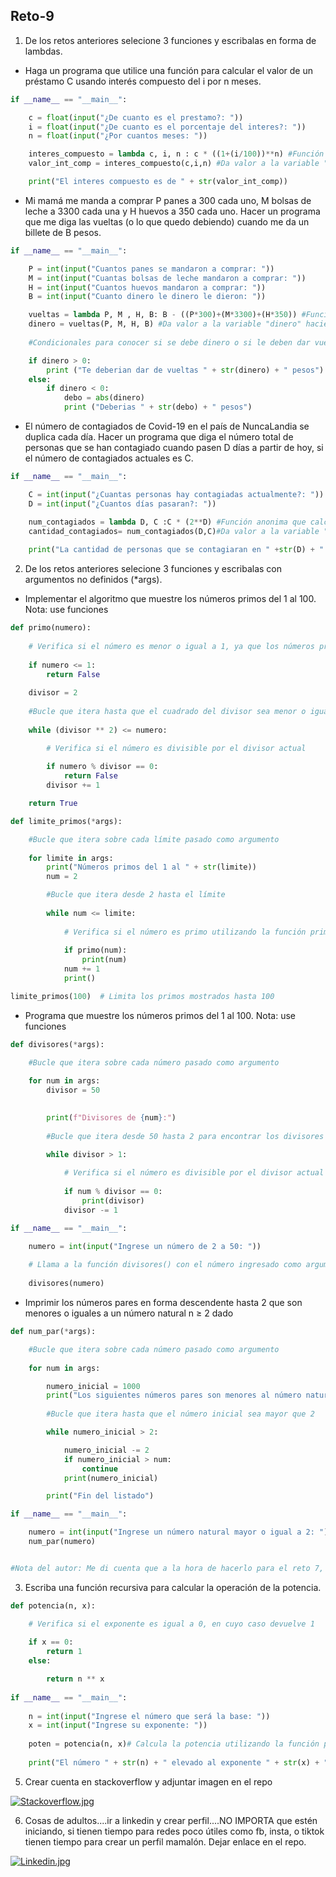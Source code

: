 ## Reto-9

1. De los retos anteriores selecione 3 funciones y escribalas en forma de lambdas.

  - Haga un programa que utilice una función para calcular el valor de un préstamo C usando interés compuesto del i por n meses.

```python
if __name__ == "__main__":

    c = float(input("¿De cuanto es el prestamo?: "))
    i = float(input("¿De cuanto es el porcentaje del interes?: "))
    n = float(input("¿Por cuantos meses: "))

    interes_compuesto = lambda c, i, n : c * ((1+(i/100))**n) #Función anonima para calcular el interes compuesto.
    valor_int_comp = interes_compuesto(c,i,n) #Da valor a la variable "valor_int_comp" utilzando la función anonima.

    print("El interes compuesto es de " + str(valor_int_comp))   
```

  - Mi mamá me manda a comprar P panes a 300 cada uno, M bolsas de leche a 3300 cada una y H huevos a 350 cada uno. Hacer un programa que me diga las vueltas (o lo que quedo debiendo) cuando me da un billete de B pesos.

```python
if __name__ == "__main__":

    P = int(input("Cuantos panes se mandaron a comprar: "))
    M = int(input("Cuantas bolsas de leche mandaron a comprar: "))
    H = int(input("Cuantos huevos mandaron a comprar: "))
    B = int(input("Cuanto dinero le dinero le dieron: "))

    vueltas = lambda P, M , H, B: B - ((P*300)+(M*3300)+(H*350)) #Función anonima que se encarga de calcular las vueltas
    dinero = vueltas(P, M, H, B) #Da valor a la variable "dinero" haciendo uso de la función anonima
    
    #Condicionales para conocer si se debe dinero o si le deben dar vueltas

    if dinero > 0:
        print ("Te deberian dar de vueltas " + str(dinero) + " pesos")
    else: 
        if dinero < 0:
            debo = abs(dinero)
            print ("Deberias " + str(debo) + " pesos")
```

  - El número de contagiados de Covid-19 en el país de NuncaLandia se duplica cada día. Hacer un programa que diga el número total de personas que se han contagiado cuando pasen D días a partir de hoy, si el número de contagiados actuales es C.

```python
if __name__ == "__main__":

    C = int(input("¿Cuantas personas hay contagiadas actualmente?: "))
    D = int(input("¿Cuantos días pasaran?: "))

    num_contagiados = lambda D, C :C * (2**D) #Función anonima que calcula el numero de contagiados
    cantidad_contagiados= num_contagiados(D,C)#Da valor a la variable "cantidad_contagiados" haaciendo uso de la función anonima
     
    print("La cantidad de personas que se contagiaran en " +str(D) + " dias, será de " + str(cantidad_contagiados))
```
2. De los retos anteriores selecione 3 funciones y escribalas con argumentos no definidos (*args).

  - Implementar el algoritmo que muestre los números primos del 1 al 100. Nota: use funciones

```python
def primo(numero):
    
    # Verifica si el número es menor o igual a 1, ya que los números primos deben ser mayores que 1
    
    if numero <= 1:
        return False
    
    divisor = 2
    
    #Bucle que itera hasta que el cuadrado del divisor sea menor o igual que el número
    
    while (divisor ** 2) <= numero:

        # Verifica si el número es divisible por el divisor actual
        
        if numero % divisor == 0:
            return False
        divisor += 1

    return True

def limite_primos(*args):

    #Bucle que itera sobre cada límite pasado como argumento
    
    for limite in args:
        print("Números primos del 1 al " + str(limite))
        num = 2

        #Bucle que itera desde 2 hasta el límite
        
        while num <= limite:
            
            # Verifica si el número es primo utilizando la función primo()
            
            if primo(num):
                print(num)
            num += 1
            print()

limite_primos(100)  # Limita los primos mostrados hasta 100
```

  - Programa que muestre los números primos del 1 al 100. Nota: use funciones

```python
def divisores(*args):

    #Bucle que itera sobre cada número pasado como argumento
    
    for num in args:
        divisor = 50

        
        print(f"Divisores de {num}:")
        
        #Bucle que itera desde 50 hasta 2 para encontrar los divisores del número

        while divisor > 1:
            
            # Verifica si el número es divisible por el divisor actual
            
            if num % divisor == 0:
                print(divisor)
            divisor -= 1

if __name__ == "__main__":

    numero = int(input("Ingrese un número de 2 a 50: "))
    
    # Llama a la función divisores() con el número ingresado como argumento
    
    divisores(numero)
```
  - Imprimir los números pares en forma descendente hasta 2 que son menores o iguales a un número natural n ≥ 2 dado

```python
def num_par(*args):

    #Bucle que itera sobre cada número pasado como argumento
    
    for num in args:

        numero_inicial = 1000
        print("Los siguientes números pares son menores al número natural dado:")
        
        #Bucle que itera hasta que el número inicial sea mayor que 2

        while numero_inicial > 2:

            numero_inicial -= 2
            if numero_inicial > num:
                continue
            print(numero_inicial)

        print("Fin del listado")

if __name__ == "__main__":

    numero = int(input("Ingrese un número natural mayor o igual a 2: "))
    num_par(numero)


#Nota del autor: Me di cuenta que a la hora de hacerlo para el reto 7, lo puse mal, esta asi: int(input("Ingrese un numero naturar menor o igual a 2: "))

```
3. Escriba una función recursiva para calcular la operación de la potencia.

```python
def potencia(n, x):

    # Verifica si el exponente es igual a 0, en cuyo caso devuelve 1
    
    if x == 0:
        return 1
    else: 

        return n ** x
    
if __name__ == "__main__":
    
    n = int(input("Ingrese el número que será la base: "))
    x = int(input("Ingrese su exponente: "))
    
    poten = potencia(n, x)# Calcula la potencia utilizando la función potencia() y los números ingresados por el usuario
    
    print("El número " + str(n) + " elevado al exponente " + str(x) + " es igual a " + str(poten))
```
5. Crear cuenta en stackoverflow y adjuntar imagen en el repo

[![Stackoverflow.jpg](https://i.postimg.cc/Hx2zqRvR/Stackoverflow.jpg)](https://postimg.cc/njXq7RJG)

6. Cosas de adultos....ir a linkedin y crear perfil....NO IMPORTA que estén iniciando, si tienen tiempo para redes poco útiles como fb, insta, o tiktok tienen tiempo para crear un perfil mamalón. Dejar enlace en el repo.

[![Linkedin.jpg](https://i.postimg.cc/rFS13vdJ/Linkedin.jpg)](https://postimg.cc/D8w4bpPJ)
